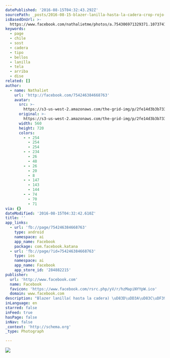 ```yaml
---
datePublished: '2016-08-15T04:32:43.292Z'
sourcePath: _posts/2016-08-15-blazer-lanilla-hasta-la-cadera-crop-rojo-tela-sofi.md
isBasedOnUrl: >-
  https://www.facebook.com/nathalietme/photos/a.754306971329371.1073741828.754246384668763/1137849582975106/?type=3&theater
keywords:
  - page
  - chile
  - sost
  - cadera
  - tipo
  - bellos
  - lanilla
  - tela
  - arriba
  - dise
related: []
author:
  - name: Nathaliet
    url: 'http://facebook.com/754246384668763'
    avatar:
      src: >-
        https://s3-us-west-2.amazonaws.com/the-grid-img/p/2fe14d3b3b733eb4af51f355ed0ac6aa05eaa5d2.jpg
      original: >-
        https://s3-us-west-2.amazonaws.com/the-grid-img/p/2fe14d3b3b733eb4af51f355ed0ac6aa05eaa5d2.jpg
      width: 560
      height: 720
      colors:
        - - 254
          - 254
          - 254
        - - 234
          - 26
          - 48
        - - 26
          - 20
          - 8
        - - 147
          - 143
          - 144
        - - 74
          - 70
          - 71
via: {}
dateModified: '2016-08-15T04:32:42.610Z'
title: ''
app_links:
  - url: 'fb://page/754246384668763'
    type: android
    namespace: ai
    app_name: Facebook
    package: com.facebook.katana
  - url: 'fb://page/?id=754246384668763'
    type: ios
    namespace: ai
    app_name: Facebook
    app_store_id: '284882215'
publisher:
  url: 'http://www.facebook.com'
  name: Facebook
  favicon: 'https://www.facebook.com/rsrc.php/yV/r/hzMapiNYYpW.ico'
  domain: www.facebook.com
description: "Blazer lanilla( hasta la cadera) \uD83D\uDD3A\uD83C\uDF39\uD83D\uDD3A Crop rojo( tela sofia) \uD83D\uDCAB\uD83C\uDF39\uD83D\uDCAB"
inLanguage: en
starred: false
inFeed: true
hasPage: false
inNav: false
_context: 'http://schema.org'
_type: Photograph

---
```

![](https://s3-us-west-2.amazonaws.com/the-grid-img/p/2fe14d3b3b733eb4af51f355ed0ac6aa05eaa5d2.jpg)